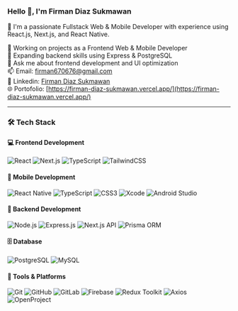 ### Hello 👋, I'm Firman Diaz Sukmawan

🚀 I'm a passionate Fullstack Web & Mobile Developer with experience using React.js, Next.js, and React Native.

🔭 Working on projects as a Frontend Web & Mobile Developer  
🌱 Expanding backend skills using Express & PostgreSQL   
💬 Ask me about frontend development and UI optimization  
📫 Email: [firman670676@gmail.com](mailto:firman670676@gmail.com)  
💼 Linkedin: [Firman Diaz Sukmawan](https://www.linkedin.com/in/firman-diaz)  
🌐 Portofolio: [https://firman-diaz-sukmawan.vercel.app/](https://firman-diaz-sukmawan.vercel.app/) 

---

### 🛠 Tech Stack

#### 💻 Frontend Development
![React](https://img.shields.io/badge/React-20232A?style=for-the-badge&logo=react&logoColor=white)
![Next.js](https://img.shields.io/badge/Next.js-000000?style=for-the-badge&logo=next.js&logoColor=white)
![TypeScript](https://img.shields.io/badge/TypeScript-007ACC?style=for-the-badge&logo=typescript&logoColor=white)
![TailwindCSS](https://img.shields.io/badge/TailwindCSS-06B6D4?style=for-the-badge&logo=tailwindcss&logoColor=white)

#### 📱 Mobile Development
![React Native](https://img.shields.io/badge/React_Native-20232A?style=for-the-badge&logo=react&logoColor=white)
![TypeScript](https://img.shields.io/badge/TypeScript-007ACC?style=for-the-badge&logo=typescript&logoColor=white)
![CSS3](https://img.shields.io/badge/CSS3-1572B6?style=for-the-badge&logo=css3&logoColor=white)
![Xcode](https://img.shields.io/badge/Xcode-147EFB?style=for-the-badge&logo=xcode&logoColor=white)
![Android Studio](https://img.shields.io/badge/Android_Studio-8a2828?style=for-the-badge&logo=android-studio&logoColor=white)

#### 🧠 Backend Development
![Node.js](https://img.shields.io/badge/Node.js-339933?style=for-the-badge&logo=nodedotjs&logoColor=white)
![Express.js](https://img.shields.io/badge/Express.js-000000?style=for-the-badge&logo=express&logoColor=white)
![Next.js API](https://img.shields.io/badge/Next.js_API-000000?style=for-the-badge&logo=next.js&logoColor=white)
![Prisma ORM](https://img.shields.io/badge/Prisma-2D3748?style=for-the-badge&logo=prisma&logoColor=white)

#### 🗄️ Database
![PostgreSQL](https://img.shields.io/badge/PostgreSQL-336791?style=for-the-badge&logo=postgresql&logoColor=white)
![MySQL](https://img.shields.io/badge/MySQL-4479A1?style=for-the-badge&logo=mysql&logoColor=white)

#### 🧰 Tools & Platforms
![Git](https://img.shields.io/badge/Git-F05032?style=for-the-badge&logo=git&logoColor=white)
![GitHub](https://img.shields.io/badge/GitHub-181717?style=for-the-badge&logo=github&logoColor=white)
![GitLab](https://img.shields.io/badge/GitLab-FC6D26?style=for-the-badge&logo=gitlab&logoColor=white)
![Firebase](https://img.shields.io/badge/Firebase-FFCA28?style=for-the-badge&logo=firebase&logoColor=white)
![Redux Toolkit](https://img.shields.io/badge/Redux_Toolkit-593D88?style=for-the-badge&logo=redux&logoColor=white)
![Axios](https://img.shields.io/badge/Axios-5A29E4?style=for-the-badge&logo=axios&logoColor=white)
![OpenProject](https://img.shields.io/badge/OpenProject-2875C9?style=for-the-badge&logo=openproject&logoColor=white)


